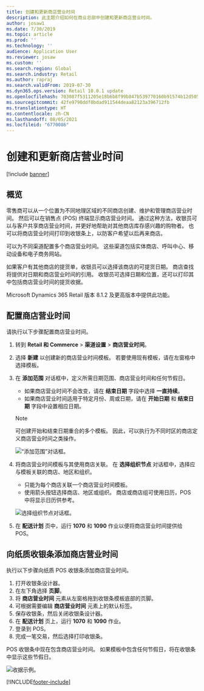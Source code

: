 ```yaml
---
title: 创建和更新商店营业时间
description: 此主题介绍如何在商业总部中创建和更新商店营业时间。
author: josaw1
ms.date: 7/30/2019
ms.topic: article
ms.prod: ''
ms.technology: ''
audience: Application User
ms.reviewer: josaw
ms.custom: ''
ms.search.region: Global
ms.search.industry: Retail
ms.author: rapraj
ms.search.validFrom: 2019-07-30
ms.dyn365.ops.version: Retail 10.0.1 update
ms.openlocfilehash: 703087f5311205e18b6b8f99b847b539770160b91574b12d505822c8e16ca96c
ms.sourcegitcommit: 42fe9790ddf0bdad911544deaa82123a396712fb
ms.translationtype: HT
ms.contentlocale: zh-CN
ms.lasthandoff: 08/05/2021
ms.locfileid: "6770086"
---
```

# <a name="create-and-update-store-hours"></a>创建和更新商店营业时间

[!include [banner](../../includes/banner.md)]

## <a name="overview"></a>概览

零售商可以从一个位置为不同地理区域的不同商店创建、维护和管理商店营业时间。 然后可以在销售点 (POS) 终端显示商店营业时间。 通过这种方法，收银员可以与客户共享商店营业时间，并更好地帮助对其他商店库存感兴趣的购物者。 也可以将商店营业时间打印到收银条上，以防客户希望以后再来商店。

可以为不同渠道配置多个商店营业时间。 这些渠道包括实体商店、呼叫中心、移动设备和电子商务网站。

如果客户有其他商店的提货单，收银员可以选择该商店的可提货日期。 商店查找将提供对日期和商店营业时间的引用。 收银员可选择日期和位置，还可以打印其中包括商店营业时间的提货收据。

Microsoft Dynamics 365 Retail 版本 8.1.2 及更高版本中提供此功能。

## <a name="configure-store-hours"></a>配置商店营业时间

请执行以下步骤配置商店营业时间。

1. 转到 **Retail 和 Commerce** \> **渠道设置** \> **商店营业时间**。
2. 选择 **新建** 以创建新的商店营业时间模板。 若要使用现有模板，请在左窗格中选择模板。
3. 在 **添加范围** 对话框中，定义所需日期范围、商店营业时间和任何节假日。

    - 如果商店营业时间不会改变，请在 **结束日期** 字段中选择 **一直持续**。
    - 如果商店营业时间适用于特定月份、周或日期，请在 **开始日期** 和 **结束日期** 字段中设置相应日期。

    > [!NOTE]
    > 可创建开始和结束日期重合的多个模板。 因此，可以执行为不同时区的商店定义商店营业时间之类操作。

    ![“添加范围”对话框。](../dev-itpro/media/Storehours1.png "“添加范围”对话框")

4. 将商店营业时间模板与其使用商店关联。 在 **选择组织节点** 对话框中，选择应与模板关联的商店、地区和组织。

    - 只能为每个商店关联一个商店营业时间模板。
    - 使用箭头按钮选择商店、地区或组织。 商店或商店组可使用日历，POS 中将显示日历供参考。

    ![选择组织节点对话框。](../dev-itpro/media/Storehours2.png "选择组织节点对话框")

5. 在 **配送计划** 页中，运行 **1070** 和 **1090** 作业以便将商店营业时间提供给 POS。

## <a name="add-store-hours-to-printed-receipts"></a>向纸质收银条添加商店营业时间

执行以下步骤向纸质 POS 收银条添加商店营业时间。

1. 打开收银条设计器。
2. 在左下角选择 **页脚**。
3. 将 **商店营业时间** 元素从左窗格拖到收银条模板底部的页脚。
4. 可根据需要编辑 **商店营业时间** 元素上的默认标签。
5. 保存收银条，然后关闭收银条设计器。
6. 在 **配送计划** 页上，运行 **1070** 和 **1090** 作业。
7. 登录到 POS。
8. 完成一笔交易，然后选择打印收银条。

POS 收银条中现在包含商店营业时间。 如果模板中包含任何节假日，将在收银条中显示这些节假日。

![收据示例。](../dev-itpro/media/Storehours3.png "收据示例")


[!INCLUDE[footer-include](../../includes/footer-banner.md)]